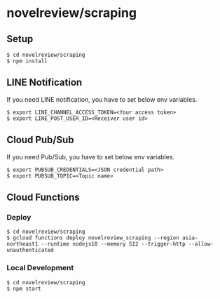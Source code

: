 # novelreview/scraping

## Setup
```
$ cd novelreview/scraping
$ npm install
```


## LINE Notification
If you need LINE notification, you have to set below env variables.
```
$ export LINE_CHANNEL_ACCESS_TOKEN=<Your access token>
$ export LINE_POST_USER_ID=<Receiver user id>
```


## Cloud Pub/Sub
If you need Pub/Sub, you have to set below env variables.
```
$ export PUBSUB_CREDENTIALS=<JSON credential path>
$ export PUBSUB_TOPIC=<Topic name>
```


## Cloud Functions
### Deploy
```
$ cd novelreview/scraping
$ gcloud functions deploy novelreview_scraping --region asia-northeast1 --runtime nodejs10 --memory 512 --trigger-http --allow-unauthenticated
```

### Local Development
```
$ cd novelreview/scraping
$ npm start
```
